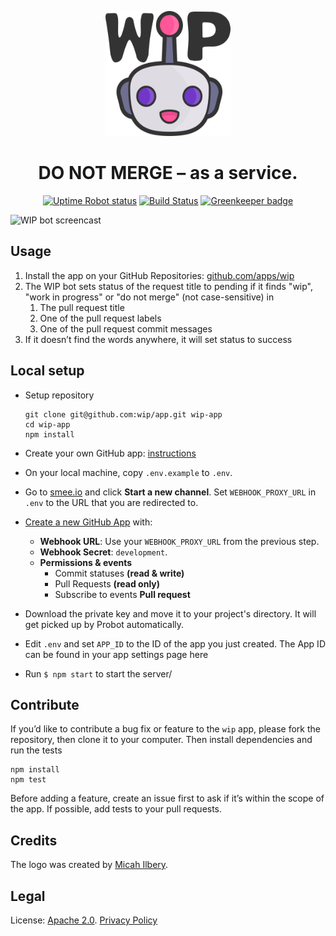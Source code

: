 <p align=center><a href="https://github.com/wip/app/tree/master/assets"><img src="assets/wip-logo.png" alt="" width="200" height="200"></a></p>

<h1 align="center">DO NOT MERGE – as a service.</h1>

<p align="center">
  <a href="https://stats.uptimerobot.com/Dq46zf6PY" rel="nofollow"><img src="https://img.shields.io/uptimerobot/status/m779429441-a6394a1f5546b634ac6b52f8.svg" alt="Uptime Robot status"></a>
  <a href="https://travis-ci.com/wip/app" rel="nofollow"><img alt="Build Status" src="https://travis-ci.com/wip/app.svg?branch=master"></a>
  <a href="https://greenkeeper.io/" rel="nofollow"><img src="https://badges.greenkeeper.io/wip/app.svg" alt="Greenkeeper badge"></a>
</p>

![WIP bot screencast](assets/wip.gif)

## Usage

1. Install the app on your GitHub Repositories: [github.com/apps/wip](https://github.com/apps/wip)
2. The WIP bot sets status of the request title to pending if it finds  "wip", "work in progress" or "do not merge" (not case-sensitive) in
   1. The pull request title
   2. One of the pull request labels
   3. One of the pull request commit messages
3. If it doesn’t find the words anywhere, it will set status to success

## Local setup

- Setup repository

  ```
  git clone git@github.com:wip/app.git wip-app
  cd wip-app
  npm install
  ```
- Create your own GitHub app: [instructions](https://probot.github.io/docs/development/#configure-a-github-app)
- On your local machine, copy `.env.example` to `.env`.
- Go to [smee.io](https://smee.io) and click **Start a new channel**. Set `WEBHOOK_PROXY_URL` in `.env` to the URL that you are redirected to.
- [Create a new GitHub App](https://github.com/settings/apps/new) with:
  - **Webhook URL**: Use your `WEBHOOK_PROXY_URL` from the previous step.
  - **Webhook Secret**: `development`.
  - **Permissions & events**
    - Commit statuses **(read & write)**
    - Pull Requests **(read only)**
    - Subscribe to events **Pull request**
- Download the private key and move it to your project's directory. It will get picked up by Probot automatically.
- Edit `.env` and set `APP_ID` to the ID of the app you just created. The App ID can be found in your app settings page here
- Run `$ npm start` to start the server/

## Contribute

If you’d like to contribute a bug fix or feature to the `wip` app, please fork the repository, then clone it to your computer. Then install dependencies and run the tests

```
npm install
npm test
```

Before adding a feature, create an issue first to ask if it’s within the scope of the app. If possible, add tests to your pull requests.

## Credits

The logo was created by [Micah Ilbery](https://github.com/micahilbery).

## Legal

License: [Apache 2.0](LICENSE). [Privacy Policy](PRIVACY_POLICY.md)

